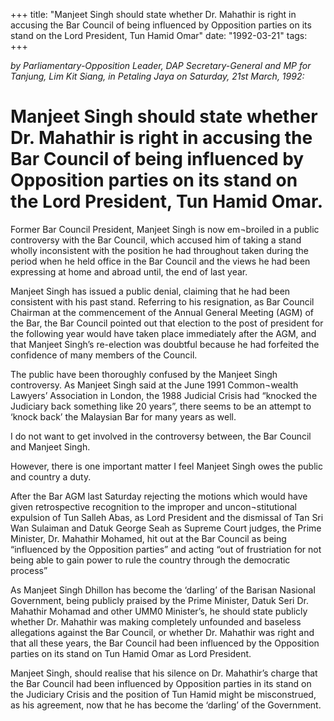 +++ 
title: "Manjeet Singh should state whether Dr. Mahathir is right in accusing the Bar Council of being influenced by Opposition parties on its stand on the Lord President, Tun Hamid Omar"
date: "1992-03-21"
tags:
+++

_by Parliamentary-Opposition Leader, DAP Secretary-General and MP for Tanjung, Lim Kit Siang, in Petaling Jaya on Saturday, 21st March, 1992:_

# Manjeet Singh should state whether Dr. Mahathir is right in accusing the Bar Council of being influenced by Opposition parties on its stand on the Lord President, Tun Hamid Omar.

Former Bar Council President, Manjeet Singh is now em¬broiled in a public controversy with the Bar Council, which accused him of taking a stand wholly inconsistent with the position he had throughout taken during the period when he held office in the Bar Council and the views he had been expressing at home and abroad until, the end of last year.</u>

Manjeet Singh has issued a public denial, claiming that he had been consistent with his past stand.
Referring to his resignation, as Bar Council Chairman at the commencement of the Annual General Meeting (AGM) of the Bar, the Bar Council pointed out that election to the post of president for the following year would have taken place immediately after the AGM, and that Manjeet Singh’s re-election was doubtful because he had forfeited the confidence of many members of the Council.

The public have been thoroughly confused by the Manjeet Singh controversy. As Manjeet Singh said at the June 1991 Common¬wealth Lawyers’ Association in London, the 1988 Judicial Crisis had “knocked the Judiciary back something like 20 years”, there seems to be an attempt to ‘knock back’ the Malaysian Bar for many years as well.

I do not want to get involved in the controversy between, the Bar Council and Manjeet Singh.

However, there is one important matter I feel Manjeet Singh owes the public and country a duty.

After the Bar AGM last Saturday rejecting the motions which would have given retrospective recognition to the improper and uncon¬stitutional expulsion of Tun Salleh Abas, as Lord President and the dismissal of Tan Sri Wan Sulaiman and Datuk George Seah as Supreme Court judges, the Prime Minister, Dr. Mahathir Mohamed, hit out at the Bar Council as being “influenced by the Opposition parties” and acting “out of frustriation for not being able to gain power to rule the country through the democratic process”

As Manjeet Singh Dhillon has become the ‘darling’ of the Barisan NasionaI Government, being publicly praised by the Prime Minister, Datuk Seri Dr. Mahathir Mohamad and other UMM0 Minister’s, he should state publicly whether Dr. Mahathir was making completely unfounded and baseless allegations against the Bar Council, or whether Dr. Mahathir was right and that all these years, the Bar Council had been influenced by the Opposition parties on its stand on Tun Hamid Omar as Lord President.

Manjeet Singh, should realise that his silence on Dr. Mahathir’s charge that the Bar Council had been influenced by Opposition parties in its stand on the Judiciary Crisis and the position of Tun Hamid might be misconstrued, as his agreement, now that he has become the ‘darling’ of the Government.
 
